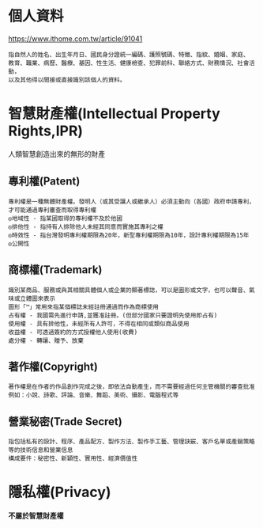 # 個人資料
https://www.ithome.com.tw/article/91041
```
指自然人的姓名、出生年月日、國民身分證統一編碼、護照號碼、特徵、指紋、婚姻、家庭、
教育、職業、病歷、醫療、基因、性生活、健康檢查、犯罪前科、聯絡方式、財務情況、社會活動，
以及其他得以間接或直接識別該個人的資料。
```


# 智慧財產權(Intellectual Property Rights,IPR)
人類智慧創造出來的無形的財產
## 專利權(Patent)
```
專利權是一種無體財產權。發明人（或其受讓人或繼承人）必須主動向（各國）政府申請專利，才可能通過專利審查而取得專利權
◎地域性 - 指某國取得的專利權不及於他國
◎排他性 - 指持有人排除他人未經其同意而實施其專利之權
◎時效性 - 指台灣發明專利權期限為20年，新型專利權期限為10年，設計專利權期限為15年
◎公開性
```
## 商標權(Trademark)
```
識別某商品、服務或與其相關具體個人或企業的顯著標誌，可以是圖形或文字，也可以聲音、氣味或立體圖來表示
圖形「™」常用來指某個標誌未經註冊通過而作為商標使用
占有權 - 我國需先進行申請,並獲准註冊。(但部分國家只要證明先使用即占有)
使用權 - 具有排他性，未經所有人許可，不得在相同或類似商品使用
收益權 - 可透過簽約的方式授權他人使用(收費)
處分權 - 轉讓、贈予、放棄
```
## 著作權(Copyright)
```
著作權是在作者的作品創作完成之後，即依法自動產生，而不需要經過任何主管機關的審查批准
例如：小說、詩歌、評論、音樂、舞蹈、美術、攝影、電腦程式等
```
## 營業秘密(Trade Secret)
```
指包括私有的設計、程序、產品配方、製作方法、製作手工藝、管理訣竅、客戶名單或產銷策略等的技術信息和營業信息
構成要件：秘密性、新穎性、實用性、經濟價值性
```
# 隱私權(Privacy)
**不屬於智慧財產權**
```

```
